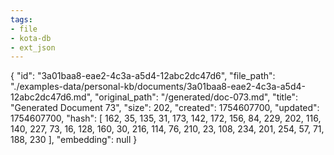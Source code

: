 ```yaml
---
tags:
- file
- kota-db
- ext_json
---
```

{
  "id": "3a01baa8-eae2-4c3a-a5d4-12abc2dc47d6",
  "file_path": "./examples-data/personal-kb/documents/3a01baa8-eae2-4c3a-a5d4-12abc2dc47d6.md",
  "original_path": "/generated/doc-073.md",
  "title": "Generated Document 73",
  "size": 202,
  "created": 1754607700,
  "updated": 1754607700,
  "hash": [
    162,
    35,
    135,
    31,
    173,
    142,
    172,
    156,
    84,
    229,
    202,
    116,
    140,
    227,
    73,
    16,
    128,
    160,
    30,
    216,
    114,
    76,
    210,
    23,
    108,
    234,
    201,
    254,
    57,
    71,
    188,
    230
  ],
  "embedding": null
}
